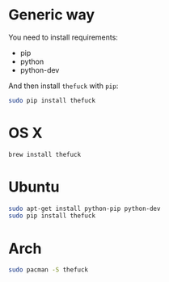 # Generic way

You need to install requirements:
- pip
- python
- python-dev

And then install `thefuck` with `pip`:

```bash
sudo pip install thefuck
```

# OS X

```bash
brew install thefuck
```

# Ubuntu

```bash
sudo apt-get install python-pip python-dev
sudo pip install thefuck
```

# Arch

```bash
sudo pacman -S thefuck
```

